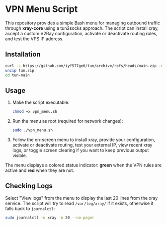 # VPN Menu Script

This repository provides a simple Bash menu for managing outbound
traffic through **xray-core** using a tun2socks approach. The script can
install xray, accept a custom V2Ray configuration, activate or deactivate
routing rules, and test the VPS IP address.

## Installation

```bash
curl -L https://github.com/iyf577ge6/tun/archive/refs/heads/main.zip -o tun.zip
unzip tun.zip
cd tun-main
```

## Usage

1. Make the script executable:

   ```bash
   chmod +x vpn_menu.sh
   ```

2. Run the menu as root (required for network changes):

   ```bash
   sudo ./vpn_menu.sh
   ```

3. Follow the on-screen menu to install xray, provide your configuration,
   activate or deactivate routing, test your external IP, view recent xray
   logs, or toggle screen clearing if you want to keep previous output visible.

The menu displays a colored status indicator: **green** when the
VPN rules are active and **red** when they are not.

## Checking Logs

Select "View logs" from the menu to display the last 20 lines from the xray
service. The script will try to read `/var/log/xray/` if it exists, otherwise it
falls back to `journalctl`:

```bash
sudo journalctl -u xray -n 20 --no-pager
```
